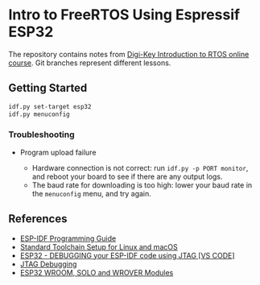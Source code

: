 # Intro to FreeRTOS Using Espressif ESP32

The repository contains notes from [Digi-Key Introduction to RTOS online course](https://www.youtube.com/watch?v=JIr7Xm_riRs&list=PLEBQazB0HUyQ4hAPU1cJED6t3DU0h34bz). Git branches represent different lessons.

## Getting Started

```bash
idf.py set-target esp32
idf.py menuconfig
```

### Troubleshooting

- Program upload failure

  - Hardware connection is not correct: run `idf.py -p PORT monitor`, and reboot your board to see if there are any output logs.
  - The baud rate for downloading is too high: lower your baud rate in the `menuconfig` menu, and try again.

## References

- [ESP-IDF Programming Guide](https://docs.espressif.com/projects/esp-idf/en/stable/esp32/index.html)
- [Standard Toolchain Setup for Linux and macOS](https://docs.espressif.com/projects/esp-idf/en/latest/esp32/get-started/linux-macos-setup.html)
- [ESP32 - DEBUGGING your ESP-IDF code using JTAG [VS CODE]](https://www.youtube.com/watch?v=uq93H7T7cOQ)
- [JTAG Debugging](https://docs.espressif.com/projects/esp-idf/en/stable/esp32/api-guides/jtag-debugging/index.html)
- [ESP32 WROOM, SOLO and WROVER Modules](https://docs.espressif.com/projects/esp-idf/en/v3.3/hw-reference/modules-and-boards.html#wroom-solo-and-wrover-modules)

